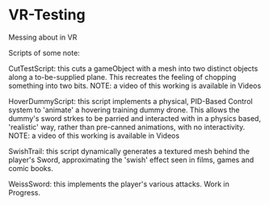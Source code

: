 # VR-Testing
Messing about in VR

Scripts of some note:

CutTestScript: this cuts a gameObject with a mesh into two distinct objects along a to-be-supplied plane.
This recreates the feeling of chopping something into two bits.
NOTE: a video of this working is available in Videos

HoverDummyScript: this script implements a physical, PID-Based Control system to 'animate' a hovering training dummy drone.
This allows the dummy's sword strkes to be parried and interacted with in a physics based, 'realistic' way, rather than pre-canned animations, with no interactivity.
NOTE: a video of this working is available in Videos

SwishTrail: this script dynamically generates a textured mesh behind the player's Sword, approximating the 'swish' effect seen in films, games and comic books.

WeissSword: this implements the player's various attacks. Work in Progress.
